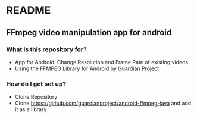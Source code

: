 # README #

## FFmpeg video manipulation app for android ##

### What is this repository for? ###

* App for Android. Change Resolution and Frame Rate of existing videos. 
* Using the FFMPEG Library for Android by Guardian Project

### How do I get set up? ###

* Clone Repository
* Clone https://github.com/guardianproject/android-ffmpeg-java and add it as a library
